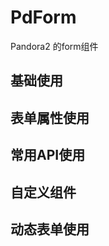 # PdForm

Pandora2 的form组件

<!-- 加载 demo 组件 end -->

<script setup>
import demo from './demo.vue'
import demo02 from './demo02.vue'
import demo03 from './demo03.vue'
import demo04 from './demo04.vue'
import demo05 from './demo05.vue'
</script>

<!-- 加载 demo 组件 start -->

## 基础使用
<Preview comp-name="PdForm" demo-name="demo">
  <demo />
</Preview>

## 表单属性使用

<Preview comp-name="PdForm" demo-name="demo02">
  <demo02/>
</Preview>

## 常用API使用

<Preview comp-name="PdForm" demo-name="demo03">
  <demo03/>
</Preview>


## 自定义组件

<Preview comp-name="PdForm" demo-name="demo04">
  <demo04/>
</Preview>

## 动态表单使用

<Preview comp-name="PdForm" demo-name="demo05">
  <demo05/>
</Preview>